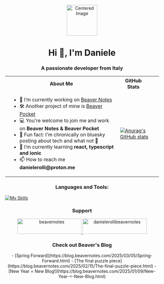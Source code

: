 <p align="center">
  <img src="https://github.com/user-attachments/assets/e0c8d47e-8180-47ec-a37f-3a160510db17" width="100" alt="Centered Image" />
</p>

<h1 align="center">Hi 👋, I'm Daniele</h1>
<h3 align="center">A passionate developer from Italy</h3>

<table align="center">
  <tr>
    <th style="text-align: center;">About Me</th>
    <th style="padding-right: 40px; text-align: center;">GitHub Stats</th>
  </tr>
  <tr>
    <td style="padding-left: 20px; vertical-align: top;">
      <ul>
        <li>🔭 I’m currently working on <a href="https://github.com/Daniele-rolli/Beaver-Notes">Beaver Notes</a></li>
        <li>🛠️ Another project of mine is <a href="https://github.com/Daniele-rolli/Beaver-notes-pocket">Beaver Pocket</a></li>
        <li>💻 You're welcome to join me and work on <strong>Beaver Notes & Beaver Pocket</strong></li>
        <li>👀 Fun fact: I'm chronically on bluesky posting about tech and what not 🦋</li>
        <li>🌱 I’m currently learning <strong>react, typescript and ionic</strong></li>
        <li>📫 How to reach me <strong>danielerolli@proton.me</strong></li>
      </ul>
    </td>
    <td>
      <a href="https://github.com/anuraghazra/github-readme-stats">
        <img src="https://github-readme-stats.vercel.app/api?username=Daniele-rolli&rank_icon=github&hide_border=true&bg_color=00000000" alt="Anurag's GitHub stats" />
      </a>
    </td>
  </tr>
</table>

<h3 align="center">Languages and Tools:</h3>

[![My Skills](https://skillicons.dev/icons?i=js,html,css,androidstudio,appwrite,apple,bash,cmake,codepen,dart,debian,docker,electron,figma,git,github,heroku,js,linux,mongodb,netlify,nextjs,nodejs,ps,pinia,postman,powershell,py,raspberrypi,react,ruby,svelte,swift,tailwindcss,ubuntu,vercel,vite,vue,yarn)](https://skillicons.dev)

<h3 align="center">Support</h3>
<div align="center">
    <p>
        <a href="https://www.buymeacoffee.com/beavernotes">
            <img src="https://cdn.buymeacoffee.com/buttons/v2/default-yellow.png" height="50" width="210" alt="beavernotes" />
        </a>
        <a href="https://ko-fi.com/danielerollibeavernotes">
            <img src="https://cdn.ko-fi.com/cdn/kofi3.png?v=3" height="50" width="210" alt="danielerollibeavernotes" />
        </a>
    </p>
</div>

<h3 align="center">Check out Beaver's Blog</h3>
<div align="center">
  <!-- BLOGPOSTS:START -->
- [Spring Forward](https://blog.beavernotes.com/2025/03/05/Spring-Forward.html)
- [The final puzzle piece](https://blog.beavernotes.com/2025/02/15/The-final-puzzle-piece.html)
- [New Year = New Blog!](https://blog.beavernotes.com/2025/01/09/New-Year-=-New-Blog.html)
<!-- BLOGPOSTS:END -->
</div>
